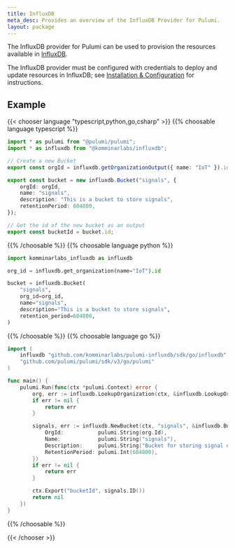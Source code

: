 ```yaml
---
title: InfluxDB
meta_desc: Provides an overview of the InfluxDB Provider for Pulumi.
layout: package
---
```


The InfluxDB provider for Pulumi can be used to provision the resources available in [InfluxDB](https://www.influxdata.com/).

The InfluxDB provider must be configured with credentials to deploy and update resources in InfluxDB; see [Installation & Configuration](/registry/packages/influxdb/installation-configuration.md) for instructions.

## Example

{{< chooser language "typescript,python,go,csharp" >}}
{{% choosable language typescript %}}

```typescript
import * as pulumi from "@pulumi/pulumi";
import * as influxdb from "@komminarlabs/influxdb";

// Create a new Bucket
export const orgId = influxdb.getOrganizationOutput({ name: "IoT" }).id;

export const bucket = new influxdb.Bucket("signals", {
    orgId: orgId,
    name: "signals",
    description: "This is a bucket to store signals",
    retentionPeriod: 604800,
});

// Get the id of the new bucket as an output
export const bucketId = bucket.id;
```

{{% /choosable %}}
{{% choosable language python %}}

```python
import komminarlabs_influxdb as influxdb

org_id = influxdb.get_organization(name="IoT").id

bucket = influxdb.Bucket(
    "signals",
    org_id=org_id,
    name="signals",
    description="This is a bucket to store signals",
    retention_period=604800,
)
```

{{% /choosable %}}
{{% choosable language go %}}

```go
import (
	influxdb "github.com/komminarlabs/pulumi-influxdb/sdk/go/influxdb"
	"github.com/pulumi/pulumi/sdk/v3/go/pulumi"
)

func main() {
	pulumi.Run(func(ctx *pulumi.Context) error {
		org, err := influxdb.LookupOrganization(ctx, &influxdb.LookupOrganizationArgs{Name: "IoT"})
		if err != nil {
			return err
		}

		signals, err := influxdb.NewBucket(ctx, "signals", &influxdb.BucketArgs{
			OrgId:           pulumi.String(org.Id),
			Name:            pulumi.String("signals"),
			Description:     pulumi.String("Bucket for storing signal data"),
			RetentionPeriod: pulumi.Int(604800),
		})
		if err != nil {
			return err
		}

		ctx.Export("bucketId", signals.ID())
		return nil
	})
}
```

{{% /choosable %}}

{{< /chooser >}}
